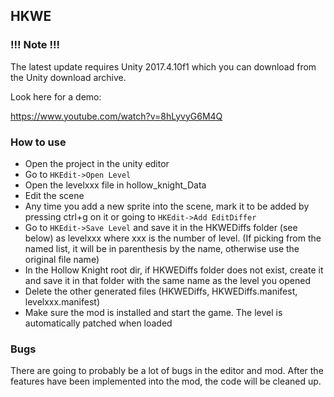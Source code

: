 ## HKWE

### !!! Note !!!

The latest update requires Unity 2017.4.10f1 which you can download from the Unity download archive.

Look here for a demo:

https://www.youtube.com/watch?v=8hLyvyG6M4Q

### How to use

* Open the project in the unity editor
* Go to `HKEdit->Open Level`
* Open the levelxxx file in hollow_knight_Data
* Edit the scene
* Any time you add a new sprite into the scene, mark it to be added by pressing ctrl+g on it or going to `HKEdit->Add EditDiffer`
* Go to `HKEdit->Save Level` and save it in the HKWEDiffs folder (see below) as levelxxx where xxx is the number of level. (If picking from the named list, it will be in parenthesis by the name, otherwise use the original file name)
* In the Hollow Knight root dir, if HKWEDiffs folder does not exist, create it and save it in that folder with the same name as the level you opened
* Delete the other generated files (HKWEDiffs, HKWEDiffs.manifest, levelxxx.manifest)
* Make sure the mod is installed and start the game. The level is automatically patched when loaded

### Bugs

There are going to probably be a lot of bugs in the editor and mod. After the features have been implemented into the mod, the code will be cleaned up.